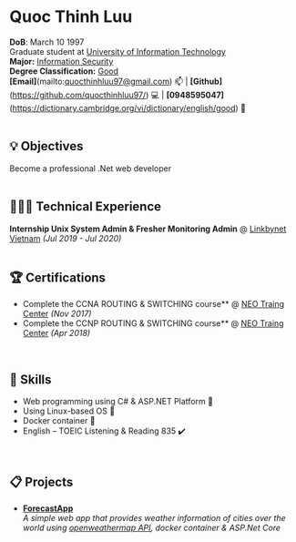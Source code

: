 
# Quoc Thinh Luu

**DoB**: March 10 1997<br>
Graduate student at [University of Information Technology](https://www.uit.edu.vn/)<br>
**Major:** [Information Security](https://dictionary.cambridge.org/vi/dictionary/english/information)<br> 
**Degree Classification:** [Good](https://dictionary.cambridge.org/vi/dictionary/english/good)<br>
**[Email]**(mailto:quocthinhluu97@gmail.com) :mailbox: | **[Github]**(https://github.com/quocthinhluu97/) 💻 | **[0948595047]**(https://dictionary.cambridge.org/vi/dictionary/english/good) :iphone:<br>
<br>

## 💡 Objectives
Become a professional .Net web developer<br>
<br>
## 👩🏼‍💻 Technical Experience

**Internship Unix System Admin & Fresher Monitoring Admin** @ [Linkbynet Vietnam](https://www.linkbynet.com/) _(Jul 2019 - Jul 2020)_ <br>
<br>

## 🏆 Certifications

- Complete the CCNA ROUTING & SWITCHING course** @ [NEO Traing Center](https://neo.edu.vn/) _(Nov 2017)_ <br>
- Complete the CCNP ROUTING & SWITCHING course** @ [NEO Traing Center](https://neo.edu.vn/) _(Apr 2018)_ <br>
<br>

## 💬 Skills

- Web programming using C# & ASP.NET Platform 🚀<br>
- Using Linux-based OS 🐧<br>
- Docker container :whale:<br>
- English – TOEIC Listening & Reading 835 ✔️<br>
<br>

## 📋 Projects

- **[ForecastApp](https://github.com/quocthinhluu97/ForecastApp)**<br>
_A simple web app that provides weather information of cities over the world using [openweathermap API](https://openweathermap.org/api), docker container & ASP.Net Core_
